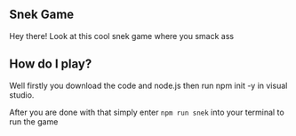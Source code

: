 ## Snek Game
Hey there! Look at this cool snek game where you smack ass

## How do I play?
Well firstly you download the code and node.js then run npm init -y in visual studio.

After you are done with that simply enter `npm run snek` into your terminal to run the game

